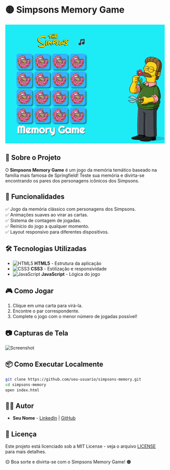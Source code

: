 # 🟡 Simpsons Memory Game

![Simpsons Memory](https://github.com/Derek-Linhares/jogo-da-memoria/blob/main/Captura%20de%20tela%202025-04-02%20082507.png)

## 📜 Sobre o Projeto
O **Simpsons Memory Game** é um jogo da memória temático baseado na família mais famosa de Springfield! Teste sua memória e divirta-se encontrando os pares dos personagens icônicos dos Simpsons.

## 🚀 Funcionalidades
✅ Jogo da memória clássico com personagens dos Simpsons.  
✅ Animações suaves ao virar as cartas.  
✅ Sistema de contagem de jogadas.  
✅ Reinício do jogo a qualquer momento.  
✅ Layout responsivo para diferentes dispositivos.  

## 🛠️ Tecnologias Utilizadas
- ![HTML5](https://img.shields.io/badge/HTML5-E34F26?style=flat&logo=html5&logoColor=white) **HTML5** - Estrutura da aplicação
- ![CSS3](https://img.shields.io/badge/CSS3-1572B6?style=flat&logo=css3&logoColor=white) **CSS3** - Estilização e responsividade
- ![JavaScript](https://img.shields.io/badge/JavaScript-F7DF1E?style=flat&logo=javascript&logoColor=black) **JavaScript** - Lógica do jogo

## 🎮 Como Jogar
1. Clique em uma carta para virá-la.
2. Encontre o par correspondente.
3. Complete o jogo com o menor número de jogadas possível!

## 📷 Capturas de Tela
![Screenshot](https://your-image-url.com)

## 📦 Como Executar Localmente
```bash
git clone https://github.com/seu-usuario/simpsons-memory.git
cd simpsons-memory
open index.html
```

## 👨‍💻 Autor
- **Seu Nome** - [LinkedIn](https://www.linkedin.com/in/seu-perfil) | [GitHub](https://github.com/seu-usuario)

## 📜 Licença
Este projeto está licenciado sob a MIT License - veja o arquivo [LICENSE](LICENSE) para mais detalhes.

🟡 Boa sorte e divirta-se com o Simpsons Memory Game! 🟠

